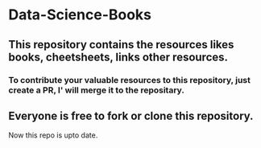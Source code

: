 # Data-Science-Books

## This repository contains the resources likes books, cheetsheets, links other resources.

### To contribute your valuable resources to this repository, just create a PR, I' will merge it to the repositary.

## Everyone is free to fork or clone this repository.

Now this repo is upto date.
